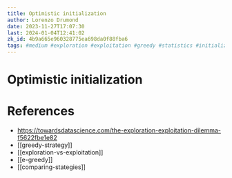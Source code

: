 ```yaml
---
title: Optimistic initialization
author: Lorenzo Drumond
date: 2023-11-27T17:07:30
last: 2024-01-04T12:41:02
zk_id: 4b9a665e960328775ea698da0f88fba6
tags: #medium #exploration #exploitation #greedy #statistics #initialization #strategy #regret #multi_armed #math #bandits #decaying #tradeoff
---
```



# Optimistic initialization

# References
- https://towardsdatascience.com/the-exploration-exploitation-dilemma-f5622fbe1e82
- [[greedy-strategy]]
- [[exploration-vs-exploitation]]
- [[e-greedy]]
- [[comparing-stategies]]
